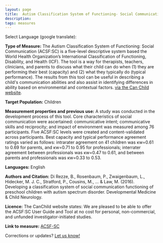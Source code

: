 ```yaml
---
layout: page
title:  Autism Classification System of Functioning- Social Communication (ACSF:SC)
description:
tags: measures
---
```


Select Language (google translate):  

<div id="google_translate_element"></div><script type="text/javascript">
function googleTranslateElementInit() {
  new google.translate.TranslateElement({pageLanguage: 'en', layout: google.translate.TranslateElement.InlineLayout.SIMPLE, gaTrack: true, gaId: 'UA-64320648-1'}, 'google_translate_element');
}
</script><script type="text/javascript" src="//translate.google.com/translate_a/element.js?cb=googleTranslateElementInit"></script>   

**Type of Measure:** The Autism Classification System of Functioning: Social Communication (ACSF:SC) is a five-level descriptive system based the World Health Organization’s International Classification of Functioning, Disability, and Health (ICF). The tool is a way for therapists, teachers, clinicians, and parents to discuss what their child can do when (1) they are performing their best (capacity) and (2) what they typically do (typical performance). The results from this tool can be useful in describing a child's communication abilities and also assist in identifying differences in ability based on environmental and contextual factors. [via the Can Child website](https://canchild.ca/en/resources/254-autism-classification-system-of-functioning-social-communication-acsf-sc).

**Target Population:** Children

**Measurement properties and previous use:** A study was conducted in the development process of this tool. Core characteristics of social communication were ascertained: communicative intent; communicative skills and reciprocity; and impact of environment was measured among 76 participants. Five ACSF:SC levels were created and content-validated across participants. Best capacity and typical performance agreement ratings varied as follows: intrarater agreement on 41 children was кw=0.61 to 0.69 for parents, and кw=0.71 to 0.95 for professionals; interrater agreement between professionals was кw=0.47 to 0.61, and between parents and professionals was кw=0.33 to 0.53.

**Languages:** English

**Authors and Citation:** Di Rezze, B., Rosenbaum, P., Zwaigenbaum, L., Hidecker, M. J. C., Stratford, P., Cousins, M., ... & Law, M. (2016). Developing a classification system of social communication functioning of preschool children with autism spectrum disorder. Developmental Medicine & Child Neurology.

**Licence:** The CanChild website states: We are pleased to be able to offer the ACSF:SC User Guide and Tool at no cost for personal, non-commercial, and unfunded investigator-initiated studies.

**Link to measure:** [ACSF-SC](https://canchild.ca/en/resources/254-autism-classification-system-of-functioning-social-communication-acsf-sc)

Corrections or updates? [Let us know!](http://disabilitymeasures.org/contact)
